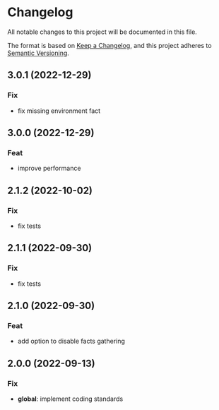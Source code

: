 # Changelog
All notable changes to this project will be documented in this file.

The format is based on [Keep a Changelog](https://keepachangelog.com/en/1.0.0/),
and this project adheres to [Semantic Versioning](https://semver.org/spec/v2.0.0.html).

## 3.0.1 (2022-12-29)

### Fix

- fix missing environment fact

## 3.0.0 (2022-12-29)

### Feat

- improve performance

## 2.1.2 (2022-10-02)

### Fix

- fix tests

## 2.1.1 (2022-09-30)

### Fix

- fix tests

## 2.1.0 (2022-09-30)

### Feat

- add option to disable facts gathering

## 2.0.0 (2022-09-13)

### Fix

- **global**: implement coding standards
